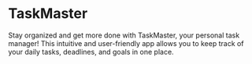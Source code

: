 # TaskMaster
Stay organized and get more done with TaskMaster, your personal task manager! This intuitive and user-friendly app allows you to keep track of your daily tasks, deadlines, and goals in one place.
